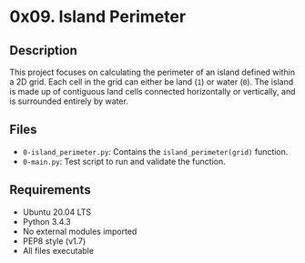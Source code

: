 # 0x09. Island Perimeter

## Description
This project focuses on calculating the perimeter of an island defined within a 2D grid. Each cell in the grid can either be land (`1`) or water (`0`). The island is made up of contiguous land cells connected horizontally or vertically, and is surrounded entirely by water.

## Files

- `0-island_perimeter.py`: Contains the `island_perimeter(grid)` function.
- `0-main.py`: Test script to run and validate the function.

## Requirements

- Ubuntu 20.04 LTS
- Python 3.4.3
- No external modules imported
- PEP8 style (v1.7)
- All files executable
